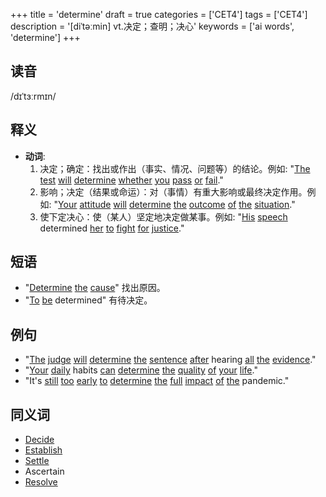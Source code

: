 +++
title = 'determine'
draft = true
categories = ['CET4']
tags = ['CET4']
description = '[diˈtəːmin] vt.决定；查明；决心'
keywords = ['ai words', 'determine']
+++

## 读音
/dɪˈtɜːrmɪn/

## 释义
- **动词**:
    1. 决定；确定：找出或作出（事实、情况、问题等）的结论。例如: "[The](/post/the/) [test](/post/test/) [will](/post/will/) [determine](/post/determine/) [whether](/post/whether/) [you](/post/you/) [pass](/post/pass/) [or](/post/or/) [fail](/post/fail/)."
    2. 影响；决定（结果或命运）：对（事情）有重大影响或最终决定作用。例如: "[Your](/post/your/) [attitude](/post/attitude/) [will](/post/will/) [determine](/post/determine/) [the](/post/the/) [outcome](/post/outcome/) [of](/post/of/) [the](/post/the/) [situation](/post/situation/)."
    3. 使下定决心：使（某人）坚定地决定做某事。例如: "[His](/post/his/) [speech](/post/speech/) determined [her](/post/her/) [to](/post/to/) [fight](/post/fight/) [for](/post/for/) [justice](/post/justice/)."

## 短语
- "[Determine](/post/determine/) [the](/post/the/) [cause](/post/cause/)" 找出原因。
- "[To](/post/to/) [be](/post/be/) determined" 有待决定。

## 例句
- "[The](/post/the/) [judge](/post/judge/) [will](/post/will/) [determine](/post/determine/) [the](/post/the/) [sentence](/post/sentence/) [after](/post/after/) hearing [all](/post/all/) [the](/post/the/) [evidence](/post/evidence/)."
- "[Your](/post/your/) [daily](/post/daily/) habits [can](/post/can/) [determine](/post/determine/) [the](/post/the/) [quality](/post/quality/) [of](/post/of/) [your](/post/your/) [life](/post/life/)."
- "It's [still](/post/still/) [too](/post/too/) [early](/post/early/) [to](/post/to/) [determine](/post/determine/) [the](/post/the/) [full](/post/full/) [impact](/post/impact/) [of](/post/of/) [the](/post/the/) pandemic."

## 同义词
- [Decide](/post/decide/)
- [Establish](/post/establish/)
- [Settle](/post/settle/)
- Ascertain
- [Resolve](/post/resolve/)
